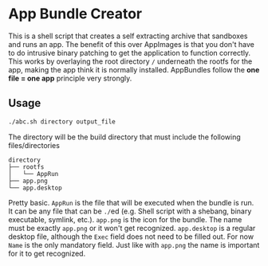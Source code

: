 # App Bundle Creator

This is a shell script that creates a self extracting archive that sandboxes and runs an app. The benefit of this over AppImages is that you don't have to do intrusive binary patching to get the application to function correctly. This works by overlaying the root directory `/` underneath the rootfs for the app, making the app think it is normally installed. AppBundles follow the **one file = one app** principle very strongly.

## Usage

```sh
./abc.sh directory output_file
```

The directory will be the build directory that must include the following files/directories

```
directory
├── rootfs
│   └── AppRun
├── app.png
└── app.desktop
```

Pretty basic. `AppRun` is the file that will be executed when the bundle is run. It can be any file that can be  `./`ed (e.g. Shell script with a shebang, binary executable, symlink, etc.). `app.png` is the icon for the bundle. The name must be exactly `app.png` or it won't get recognized. `app.desktop` is a regular desktop file, although the `Exec` field does not need to be filled out. For now `Name` is the only mandatory field. Just like with `app.png` the name is important for it to get recognized.
